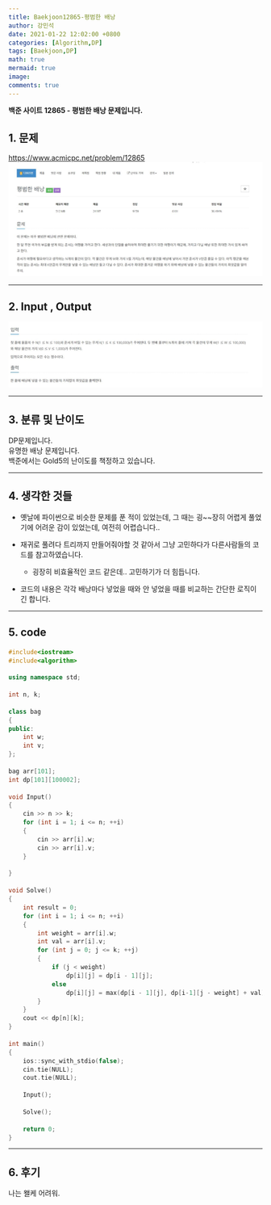 ```yaml
---
title: Baekjoon12865-평범한 배낭
author: 강민석
date: 2021-01-22 12:02:00 +0800
categories: [Algorithm,DP]
tags: [Baekjoon,DP]
math: true
mermaid: true
image: 
comments: true
---
```


**백준 사이트 12865 - 평범한 배낭 문제입니다.**

## 1. 문제
<https://www.acmicpc.net/problem/12865>
![](/assets/img/sample/Baekjoon/12865/Problem.JPG)

-----  

## 2. Input , Output
![](/assets/img/sample/Baekjoon/12865/input.JPG)

-----  

## 3. 분류 및 난이도

DP문제입니다.  
유명한 배낭 문제입니다.  
백준에서는 Gold5의 난이도를 책정하고 있습니다.  

-----  

## 4. 생각한 것들

- 옛날에 파이썬으로 비슷한 문제를 푼 적이 있었는데, 그 때는 굉~~장히 어렵게 풀었기에 어려운 감이 있었는데, 여전히 어렵습니다..

- 재귀로 풀려다 트리까지 만들어줘야할 것 같아서 그냥 고민하다가 다른사람들의 코드를 참고하였습니다.
    + 굉장히 비효율적인 코드 같은데.. 고민하기가 더 힘듭니다.

- 코드의 내용은 각각 배낭마다 넣었을 때와 안 넣었을 때를 비교하는 간단한 로직이긴 합니다.


-----  

## 5. code

```c++
#include<iostream>
#include<algorithm>

using namespace std;

int n, k;

class bag
{
public:
	int w;
	int v;
};

bag arr[101];
int dp[101][100002];

void Input()
{
	cin >> n >> k;
	for (int i = 1; i <= n; ++i)
	{
		cin >> arr[i].w;
		cin >> arr[i].v;
	}

}

void Solve()
{
	int result = 0;
	for (int i = 1; i <= n; ++i)
	{
		int weight = arr[i].w;
		int val = arr[i].v;
		for (int j = 0; j <= k; ++j)
		{
			if (j < weight)
				dp[i][j] = dp[i - 1][j];
			else
				dp[i][j] = max(dp[i - 1][j], dp[i-1][j - weight] + val);
		}
	}
	cout << dp[n][k];
}

int main()
{
	ios::sync_with_stdio(false);
	cin.tie(NULL);
	cout.tie(NULL);

	Input();
	
	Solve();

	return 0;
}
```
-----

## 6. 후기
나는 왤케 어려워.









 